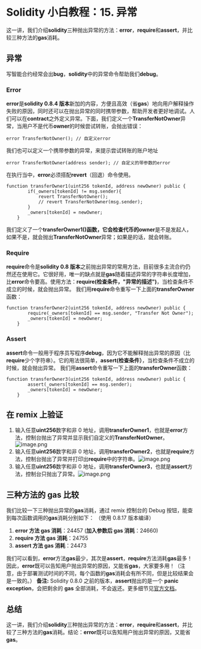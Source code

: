 # Solidity 小白教程：15. 异常

这一讲，我们介绍**solidity**三种抛出异常的方法：**error**，**require**和**assert**，并比较三种方法的**gas**消耗。

## 异常

写智能合约经常会出**bug**，**solidity**中的异常命令帮助我们**debug**。

### Error

**error**是**solidity 0.8.4 版本**新加的内容，方便且高效（省**gas**）地向用户解释操作失败的原因，同时还可以在抛出异常的同时携带参数，帮助开发者更好地调试。人们可以在**contract**之外定义异常。下面，我们定义一个**TransferNotOwner**异常，当用户不是代币**owner**的时候尝试转账，会抛出错误：

```solidity
error TransferNotOwner(); // 自定义error
```

我们也可以定义一个携带参数的异常，来提示尝试转账的账户地址

```solidity
error TransferNotOwner(address sender); // 自定义的带参数的error
```

在执行当中，**error**必须搭配**revert**（回退）命令使用。

```solidity
function transferOwner1(uint256 tokenId, address newOwner) public {
        if(_owners[tokenId] != msg.sender){
            revert TransferNotOwner();
            // revert TransferNotOwner(msg.sender);
        }
        _owners[tokenId] = newOwner;
    }
```

我们定义了一个**transferOwner1()**函数，它会检查代币的**owner**是不是发起人，如果不是，就会抛出**TransferNotOwner**异常；如果是的话，就会转账。

### Require

**require**命令是**solidity 0.8 版本**之前抛出异常的常用方法，目前很多主流合约仍然还在使用它。它很好用，唯一的缺点就是**gas**随着描述异常的字符串长度增加，比**error**命令要高。使用方法：**require(检查条件，"异常的描述")**，当检查条件不成立的时候，就会抛出异常。
我们用**require**命令重写一下上面的**transferOwner**函数：

```solidity
function transferOwner2(uint256 tokenId, address newOwner) public {
        require(_owners[tokenId] == msg.sender, "Transfer Not Owner");
        _owners[tokenId] = newOwner;
    }
```

### Assert

**assert**命令一般用于程序员写程序**debug**，因为它不能解释抛出异常的原因（比**require**少个字符串）。它的用法很简单，**assert(检查条件）**，当检查条件不成立的时候，就会抛出异常。
我们用**assert**命令重写一下上面的**transferOwner**函数：

```solidity
function transferOwner3(uint256 tokenId, address newOwner) public {
        assert(_owners[tokenId] == msg.sender);
        _owners[tokenId] = newOwner;
    }
```

## 在 remix 上验证

1. 输入任意**uint256**数字和非 0 地址，调用**transferOwner1**，也就是**error**方法，控制台抛出了异常并显示我们自定义的**TransferNotOwner**。![image.png](https://cdn.nlark.com/yuque/0/2023/png/97322/1694260603073-72f69a3c-cf35-4de0-a6b0-ea148deb27f4.png#averageHue=%2326273b&clientId=uaf5041d0-8cd9-4&from=paste&id=u90f485f7&originHeight=234&originWidth=1286&originalType=url&ratio=2&rotation=0&showTitle=false&size=35261&status=done&style=none&taskId=u52fd9e1f-001b-4540-a248-e81e30e09d2&title=)
2. 输入任意**uint256**数字和非 0 地址，调用**transferOwner2**，也就是**require**方法，控制台抛出了异常并打印出**require**中的字符串。![image.png](https://cdn.nlark.com/yuque/0/2023/png/97322/1694260603071-2dd1923c-f51d-4cc3-a8c3-542b7c8943d7.png#averageHue=%2326283c&clientId=uaf5041d0-8cd9-4&from=paste&id=u69ed6cb5&originHeight=202&originWidth=1295&originalType=url&ratio=2&rotation=0&showTitle=false&size=32005&status=done&style=none&taskId=ub172f691-e1eb-428d-b12d-884c549166b&title=)
3. 输入任意**uint256**数字和非 0 地址，调用**transferOwner3**，也就是**assert**方法，控制台只抛出了异常。![image.png](https://cdn.nlark.com/yuque/0/2023/png/97322/1694260603068-cef2cf66-62b0-414c-acd6-27910f8dd37c.png#averageHue=%2326283c&clientId=uaf5041d0-8cd9-4&from=paste&id=u75facafa&originHeight=204&originWidth=1267&originalType=url&ratio=2&rotation=0&showTitle=false&size=33886&status=done&style=none&taskId=u96da6c3d-10eb-4cc0-80bd-f8b0952dc3c&title=)

## 三种方法的 gas 比较

我们比较一下三种抛出异常的**gas**消耗，通过 remix 控制台的 Debug 按钮，能查到每次函数调用的**gas**消耗分别如下： （使用 0.8.17 版本编译）

1. **error 方法 gas 消耗**：24457 (**加入参数后 gas 消耗**：24660)
2. **require 方法 gas 消耗**：24755
3. **assert 方法 gas 消耗**：24473

我们可以看到，**error**方法**gas**最少，其次是**assert**，**require**方法消耗**gas**最多！因此，**error**既可以告知用户抛出异常的原因，又能省**gas**，大家要多用！（注意，由于部署测试时间的不同，每个函数的**gas**消耗会有所不同，但是比较结果会是一致的。）
**备注:** Solidity 0.8.0 之前的版本，**assert**抛出的是一个 **panic exception**，会把剩余的 **gas** 全部消耗，不会返还。更多细节见[官方文档](https://docs.soliditylang.org/en/v0.8.17/control-structures.html)。

## 总结

这一讲，我们介绍**solidity**三种抛出异常的方法：**error**，**require**和**assert**，并比较了三种方法的**gas**消耗。结论：**error**既可以告知用户抛出异常的原因，又能省**gas**。
